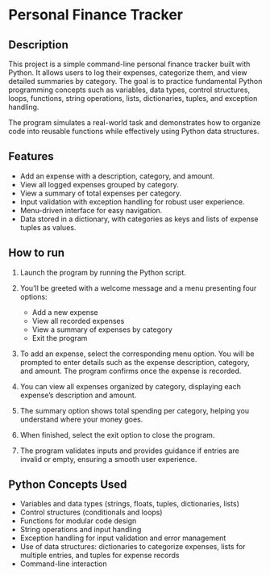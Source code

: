 # Personal Finance Tracker

## Description

This project is a simple command-line personal finance tracker built with Python. It allows users to log their expenses, categorize them, and view detailed summaries by category. The goal is to practice fundamental Python programming concepts such as variables, data types, control structures, loops, functions, string operations, lists, dictionaries, tuples, and exception handling.

The program simulates a real-world task and demonstrates how to organize code into reusable functions while effectively using Python data structures.

## Features

- Add an expense with a description, category, and amount.
- View all logged expenses grouped by category.
- View a summary of total expenses per category.
- Input validation with exception handling for robust user experience.
- Menu-driven interface for easy navigation.
- Data stored in a dictionary, with categories as keys and lists of expense tuples as values.

## How to run

1. Launch the program by running the Python script.

2. You’ll be greeted with a welcome message and a menu presenting four options:
   - Add a new expense
   - View all recorded expenses
   - View a summary of expenses by category
   - Exit the program

3. To add an expense, select the corresponding menu option. You will be prompted to enter details such as the expense description, category, and amount. The program confirms once the expense is recorded.

4. You can view all expenses organized by category, displaying each expense’s description and amount.

5. The summary option shows total spending per category, helping you understand where your money goes.

6. When finished, select the exit option to close the program.

7. The program validates inputs and provides guidance if entries are invalid or empty, ensuring a smooth user experience.

## Python Concepts Used

- Variables and data types (strings, floats, tuples, dictionaries, lists)
- Control structures (conditionals and loops)
- Functions for modular code design
- String operations and input handling
- Exception handling for input validation and error management
- Use of data structures: dictionaries to categorize expenses, lists for multiple entries, and tuples for expense records
- Command-line interaction
